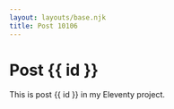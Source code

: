 ```yaml
---
layout: layouts/base.njk
title: Post 10106
---
```


# Post {{ id }}

This is post {{ id }} in my Eleventy project.

